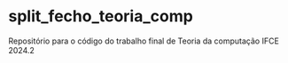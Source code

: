 # split_fecho_teoria_comp
Repositório para o código do trabalho final de Teoria da computação IFCE 2024.2
